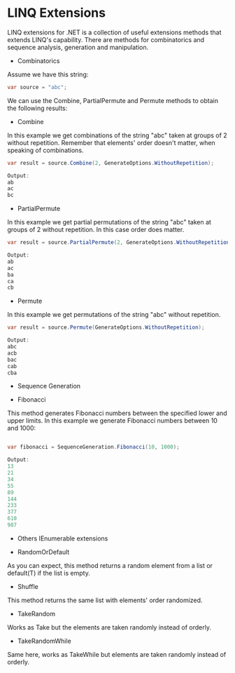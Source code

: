 # LINQ Extensions

LINQ extensions for .NET is a collection of useful extensions methods that extends LINQ's capability.
There are methods for combinatorics and sequence analysis, generation and manipulation.


* Combinatorics

Assume we have this string:

```csharp
var source = "abc";
```

We can use the Combine, PartialPermute and Permute methods to obtain the following results:

- Combine

In this example we get combinations of the string "abc" taken at groups of 2 without repetition.
Remember that elements' order doesn't matter, when speaking of combinations.

```csharp
var result = source.Combine(2, GenerateOptions.WithoutRepetition);

Output:
ab
ac
bc
```

- PartialPermute

In this example we get partial permutations of the string "abc" taken at groups of 2 without repetition.
In this case order does matter.

```csharp
var result = source.PartialPermute(2, GenerateOptions.WithoutRepetition);

Output:
ab
ac
ba
ca
cb
```
- Permute

In this example we get permutations of the string "abc" without repetition.

```csharp
var result = source.Permute(GenerateOptions.WithoutRepetition);

Output:
abc
acb
bac
cab
cba
```



* Sequence Generation

- Fibonacci

This method generates Fibonacci numbers between the specified lower and upper limits.
In this example we generate Fibonacci numbers between 10 and 1000:

```csharp

var fibonacci = SequenceGeneration.Fibonacci(10, 1000);

Output:
13
21
34
55
89
144
233
377
610
987
```


* Others IEnumerable<T> extensions

- RandomOrDefault

As you can expect, this method returns a random element from a list or default(T) if the list is empty.

- Shuffle

This method returns the same list with elements' order randomized.

- TakeRandom

Works as Take but the elements are taken randomly instead of orderly.

- TakeRandomWhile

Same here, works as TakeWhile but elements are taken randomly instead of orderly.